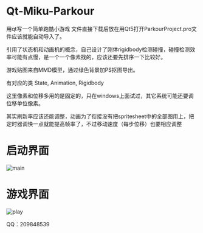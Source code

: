 # Qt-Miku-Parkour
用qt写一个简单跑酷小游戏
文件直接下载后放在用Qt5打开ParkourProject.pro文件应该就能自动导入了。

引用了状态机和动画机的概念，自己设计了刚体rigidbody检测碰撞，碰撞检测效率可能有点慢，是一个一个像素找的，应该还要先排序一下比较好。

游戏贴图来自MMD模型，通过绿色背景加PS抠图导出。

有对应的类 State, Animation, Rigidbody

这里像素和位移多用的是固定的，只在windows上面试过，其它系统可能还要调位移单位像素。

其实刷新率应该还能调整，动画为了衔接没有把spritesheet中的全部图用上，把定时器调快一点就能提高帧率了，不过移动速度（每步位移）也要相应调整

# 启动界面
![main](https://github.com/Movelocity/Qt-Miku-Parkour/blob/main/mainpage.png)

# 游戏界面
![play](https://github.com/Movelocity/Qt-Miku-Parkour/blob/main/playground.png)

QQ：209848539
